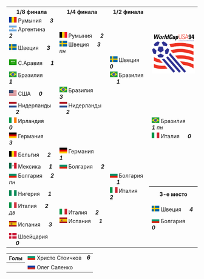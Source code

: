<!--2021-08-28 21:43:51-->
<table class=p>
<tr>
  <th class=mb>1/8 финала</th>
  <th>1/4 финала</th>
  <th>1/2 финала</th>
  <td rowspan=7 valign=center align=center><img src="1994_FIFA_World_Cup.svg" width="148px"></td>
</tr>
<tr>
  <td class="col mt bb"><img width="20px" src="ro.svg"> Румыния <b> &emsp; <i>3</i></b>
  <td>&nbsp;</td>
  <td>&nbsp;</td>
</tr>
<tr>
  <td class="col mb br"><img width="20px" src="ar.svg"> Аргентина <b> &emsp; <i>2</i></b>
  <td valign=bottom class="col bb"><img width="20px" src="be.svg"> Румыния <b> &emsp; <i>2</i></b>
  <td>&nbsp;</td>
</tr>
<tr>
  <td class="col mt bb br"><img width="20px" src="se.svg"> Швеция <b> &emsp; <i>3</i></b>
  <td valign=top class="col br"><img width="20px" src="se.svg"> Швеция <b> &emsp; <i>3</i></b><i> пн</i>
  <td>&nbsp;</td>
</tr>
<tr>
  <td class="col mb"><img width="20px" src="sa.svg"> С.Аравия <b> &emsp; <i>1</i></b>
  <td class=br>&nbsp;</td>
  <td valign=bottom class="col bb"><img width="20px" src="se.svg"> Швеция <b> &emsp; <i>0</i></b>
</tr>
<tr>
  <td class="col mt bb"><img width="20px" src="br.svg"> Бразилия <b> &emsp; <i>1</i></b>
  <td class=br>&nbsp;</td>
  <td valign=top class="col br"><img width="20px" src="br.svg"> Бразилия <b> &emsp; <i>1</i></b>
</tr>
<tr>
  <td class="col mb br"><img width="20px" src="us.svg"> США <b> &emsp; <i>0</i></b>
  <td valign=bottom class="col bb br"><img width="20px" src="br.svg"> Бразилия <b> &emsp; <i>3</i></b>
  <td class=br>&nbsp;</td>
</tr>
<tr>
  <td class="col mt bb br"><img width="20px" src="nl.svg"> Нидерланды <b> &emsp; <i>2</i></b>
  <td valign=top class=col><img width="20px" src="nl.svg"> Нидерланды <b> &emsp; <i>2</i></b>
  <td class=br>&nbsp;</td>
</tr>
<tr>
  <td class="col mb"><img width="20px" src="ie.svg"> Ирландия <b> &emsp; <i>0</i></b>
  <td>&nbsp;</td>
  <td class=br>&nbsp;</td>
  <td valign=bottom class="col bb"><img width="20px" src="br.svg"> Бразилия <b> &emsp; <i>1</i></b><i> пн</i>
</tr>
<tr>
  <td class="col mt bb"><img width="20px" src="de.svg"> Германия <b> &emsp; <i>3</i></b>
  <td>&nbsp;</td>
  <td class=br>&nbsp;</td>
  <td valign=top class=col><img width="20px" src="it.svg"> Италия <b> &emsp; <i>0</i></b>
</tr>
<tr>
  <td class="col mb br"><img width="20px" src="be.svg"> Бельгия <b> &emsp; <i>2</i></b>
  <td valign=bottom class="col bb"><img width="20px" src="de.svg"> Германия <b> &emsp; <i>1</i></b>
  <td class=br>&nbsp;</td>
  <td>&nbsp;</td>
</tr>
<tr>
  <td class="col mt bb br"><img width="20px" src="mx.svg"> Мексика <b> &emsp; <i>1</i></b>
  <td valign=top class="col br"><img width="20px" src="bg.svg"> Болгария <b> &emsp; <i>2</i></b>
  <td class=br>&nbsp;</td>
  <td>&nbsp;</td>
</tr>
<tr>
  <td class="col mb"><img width="20px" src="bg.svg"> Болгария <b> &emsp; <i>2</i></b><i> пн</i>
  <td class=br>&nbsp;</td>
  <td valign=bottom class="col bb br"><img width="20px" src="bg.svg"> Болгария <b> &emsp; <i>1</i></b>
  <td>&nbsp;</td>
</tr>
<tr>
  <td class="col mt bb"><img width="20px" src="ng.svg"> Нигерия <b> &emsp; <i>1</i></b>
  <td class=br>&nbsp;</td>
  <td valign=top class="col br"><img width="20px" src="it.svg"> Италия <b> &emsp; <i>2</i></b>
  <th>3-е место</th>
</tr>
<tr>
  <td class="col mb br"><img width="20px" src="it.svg"> Италия <b> &emsp; <i>2</i></b><i> дв</i>
  <td valign=bottom class="col bb br"><img width="20px" src="it.svg"> Италия <b> &emsp; <i>2</i></b>
  <td class=br>&nbsp;</td>
  <td class="col mt bb"><img width="20px" src="se.svg"> Швеция <b> &emsp; <i>4</i></b>
</tr>
<tr>
  <td class="col mt bb br"><img width="20px" src="es.svg"> Испания <b> &emsp; <i>3</i></b>
  <td valign=top class=col><img width="20px" src="es.svg"> Испания<b> &emsp; <i>1</i></b>
  <td>&nbsp;</td>
  <td class="col mb"><img width="20px" src="bg.svg"> Болгария <b> &emsp; <i>0</i></b>
</tr>
<tr>
  <td class=col><img width="20px" src="dk.svg"> Швейцария <b> &emsp; <i>0</i></b>
  <td>&nbsp;</td>
  <td>&nbsp;</td>
  <td>&nbsp;</td>
</tr>
</table>
<p>
<table class=p>
<tr>
  <th class=col> Голы </th>
  <td class=col><img width="20px" src="bg.svg"> Христо Стоичков</td>
  <td valign=top rowspan=2><b><i>6</i></b></td>
</tr>
<tr>
  <th>&nbsp;</th>
  <td class=col><img width="20px" src="ru.svg"> Олег Саленко</td>
</tr>
</table>
